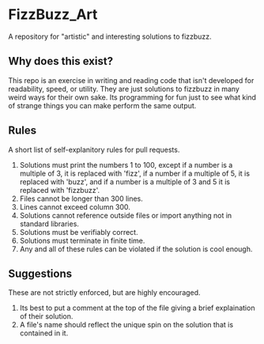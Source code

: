 # FizzBuzz_Art
A repository for "artistic" and interesting solutions to fizzbuzz.  

## Why does this exist?
This repo is an exercise in writing and reading code that isn't developed for readability, speed, or utility. They are just solutions to fizzbuzz in many weird ways for their own sake. Its programming for fun just to see what kind of strange things you can make perform the same output.

## Rules
A short list of self-explanitory rules for pull requests.
1. Solutions must print the numbers 1 to 100, except if a number is a multiple of 3, it is replaced with 'fizz', if a number if a multiple of 5, it is replaced with 'buzz', and if a number is a multiple of 3 and 5 it is replaced with 'fizzbuzz'.
2. Files cannot be longer than 300 lines.
3. Lines cannot exceed column 300.
4. Solutions cannot reference outside files or import anything not in standard libraries.
5. Solutions must be verifiably correct.
6. Solutions must terminate in finite time. 
7. Any and all of these rules can be violated if the solution is cool enough.

## Suggestions
These are not strictly enforced, but are highly encouraged.  
1. Its best to put a comment at the top of the file giving a brief explaination of their solution.
2. A file's name should reflect the unique spin on the solution that is contained in it.
